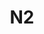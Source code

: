 ---
title: "N2"
description: "本页汇总所有每周N2语法点，适合日语能力中级提升"
type: "grammarlevel"
draft: false
grammarlevel: "N2"
layout: single 
---